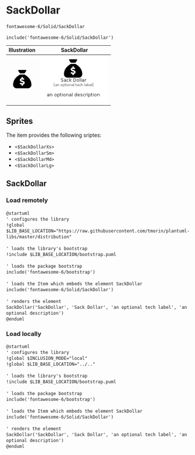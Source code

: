 # SackDollar


```text
fontawesome-6/Solid/SackDollar
```

```text
include('fontawesome-6/Solid/SackDollar')
```



| Illustration | SackDollar |
| :---: | :---: |
| ![illustration for Illustration](../../fontawesome-6/Solid/SackDollar.png) | ![illustration for SackDollar](../../fontawesome-6/Solid/SackDollar.Local.png) |



## Sprites
The item provides the following sriptes:

- `<$SackDollarXs>`
- `<$SackDollarSm>`
- `<$SackDollarMd>`
- `<$SackDollarLg>`





## SackDollar

### Load remotely
```plantuml
@startuml
' configures the library
!global $LIB_BASE_LOCATION="https://raw.githubusercontent.com/tmorin/plantuml-libs/master/distribution"

' loads the library's bootstrap
!include $LIB_BASE_LOCATION/bootstrap.puml

' loads the package bootstrap
include('fontawesome-6/bootstrap')

' loads the Item which embeds the element SackDollar
include('fontawesome-6/Solid/SackDollar')

' renders the element
SackDollar('SackDollar', 'Sack Dollar', 'an optional tech label', 'an optional description')
@enduml
```

### Load locally
```plantuml
@startuml
' configures the library
!global $INCLUSION_MODE="local"
!global $LIB_BASE_LOCATION="../.."

' loads the library's bootstrap
!include $LIB_BASE_LOCATION/bootstrap.puml

' loads the package bootstrap
include('fontawesome-6/bootstrap')

' loads the Item which embeds the element SackDollar
include('fontawesome-6/Solid/SackDollar')

' renders the element
SackDollar('SackDollar', 'Sack Dollar', 'an optional tech label', 'an optional description')
@enduml
```

